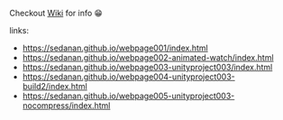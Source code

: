 Checkout [Wiki](https://github.com/sedanan/sedanan.github.io/wiki) for info 😁

links:
- https://sedanan.github.io/webpage001/index.html
- https://sedanan.github.io/webpage002-animated-watch/index.html
- https://sedanan.github.io/webpage003-unityproject003/index.html
- https://sedanan.github.io/webpage004-unityproject003-build2/index.html
- https://sedanan.github.io/webpage005-unityproject003-nocompress/index.html
